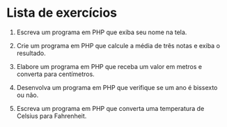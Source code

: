 
# Lista de exercícios

1.  Escreva um programa em PHP que exiba seu nome na tela.

2.  Crie um programa em PHP que calcule a média de três notas e exiba o resultado.

3.  Elabore um programa em PHP que receba um valor em metros e converta para centímetros.

4.  Desenvolva um programa em PHP que verifique se um ano é bissexto ou não.

5.  Escreva um programa em PHP que converta uma temperatura de Celsius para Fahrenheit.

